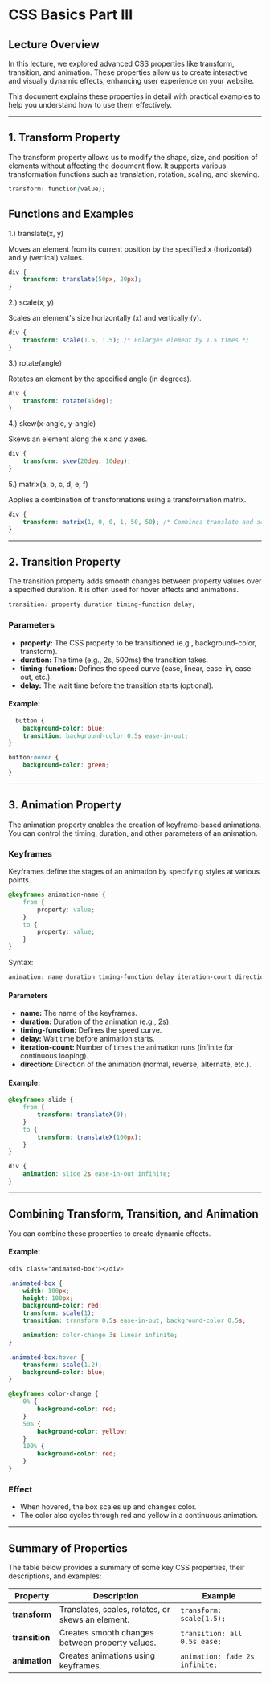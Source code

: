 # CSS Basics Part III  

## Lecture Overview

In this lecture, we explored advanced CSS properties like transform, transition, and animation. These properties allow us to create interactive and visually dynamic effects, enhancing user experience on your website.

This document explains these properties in detail with practical examples to help you understand how to use them effectively.

---

## 1. Transform Property

The transform property allows us to modify the shape, size, and position of elements without affecting the document flow. It supports various transformation functions such as translation, rotation, scaling, and skewing.

```css
transform: function(value);
```

## Functions and Examples

1.) translate(x, y)

Moves an element from its current position by the specified x (horizontal) and y (vertical) values.

```css
div {
    transform: translate(50px, 20px);
}
```

2.) scale(x, y)

Scales an element's size horizontally (x) and vertically (y).

```css
div {
    transform: scale(1.5, 1.5); /* Enlarges element by 1.5 times */
}
```

3.) rotate(angle)

Rotates an element by the specified angle (in degrees).

```css
div {
    transform: rotate(45deg);
}
```

4.) skew(x-angle, y-angle)

Skews an element along the x and y axes.

```css
div {
    transform: skew(20deg, 10deg);
}
```

5.) matrix(a, b, c, d, e, f)

Applies a combination of transformations using a transformation matrix.

```css
div {
    transform: matrix(1, 0, 0, 1, 50, 50); /* Combines translate and scale */
}
```
---

## 2. Transition Property

The transition property adds smooth changes between property values over a specified duration. It is often used for hover effects and animations.

```css
transition: property duration timing-function delay;
```

### Parameters

- **property:** The CSS property to be transitioned (e.g., background-color, transform).
- **duration:** The time (e.g., 2s, 500ms) the transition takes.
- **timing-function:** Defines the speed curve (ease, linear, ease-in, ease-out, etc.).
- **delay:** The wait time before the transition starts (optional).

#### Example:    

```css
  button {
    background-color: blue;
    transition: background-color 0.5s ease-in-out;
}

button:hover {
    background-color: green;
}
```

---

## 3. Animation Property

The animation property enables the creation of keyframe-based animations. You can control the timing, duration, and other parameters of an animation.

### Keyframes

Keyframes define the stages of an animation by specifying styles at various points.

```css
@keyframes animation-name {
    from {
        property: value;
    }
    to {
        property: value;
    }
}
```

Syntax: 

```css
animation: name duration timing-function delay iteration-count direction;
```

#### Parameters

- **name:** The name of the keyframes.
- **duration:** Duration of the animation (e.g., 2s).
- **timing-function:** Defines the speed curve.
- **delay:** Wait time before animation starts.
- **iteration-count:** Number of times the animation runs (infinite for continuous looping).
- **direction:** Direction of the animation (normal, reverse, alternate, etc.).

#### Example: 

```css
@keyframes slide {
    from {
        transform: translateX(0);
    }
    to {
        transform: translateX(100px);
    }
}

div {
    animation: slide 2s ease-in-out infinite;
}
```

---

## Combining Transform, Transition, and Animation

You can combine these properties to create dynamic effects.

#### Example:

```css
<div class="animated-box"></div>
```

```css
.animated-box {
    width: 100px;
    height: 100px;
    background-color: red;
    transform: scale(1);
    transition: transform 0.5s ease-in-out, background-color 0.5s;

    animation: color-change 3s linear infinite;
}

.animated-box:hover {
    transform: scale(1.2);
    background-color: blue;
}

@keyframes color-change {
    0% {
        background-color: red;
    }
    50% {
        background-color: yellow;
    }
    100% {
        background-color: red;
    }
}
```

### Effect

- When hovered, the box scales up and changes color.
- The color also cycles through red and yellow in a continuous animation.

---

## Summary of Properties

The table below provides a summary of some key CSS properties, their descriptions, and examples:

| **Property**   | **Description**                                      | **Example**                     |
|-----------------|------------------------------------------------------|----------------------------------|
| **transform**  | Translates, scales, rotates, or skews an element.    | `transform: scale(1.5);`        |
| **transition** | Creates smooth changes between property values.      | `transition: all 0.5s ease;`    |
| **animation**  | Creates animations using keyframes.                  | `animation: fade 2s infinite;`  |
